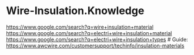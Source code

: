 # Wire-Insulation.Knowledge
https://www.google.com/search?q=wire+insulation+material https://www.google.com/search?q=electri+wire+insulation+material https://www.google.com/search?q=electri+wire+insulation+types # Guide: https://www.awcwire.com/customersupport/techinfo/insulation-materials
